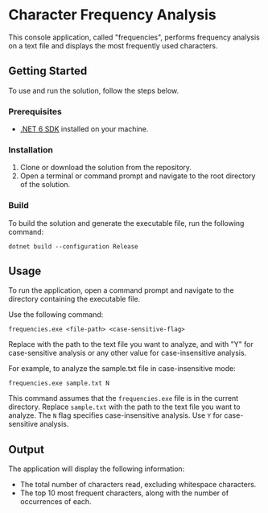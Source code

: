 # Character Frequency Analysis

This console application, called "frequencies", performs frequency analysis on a text file and displays the most frequently used characters.

## Getting Started

To use and run the solution, follow the steps below.

### Prerequisites

- [.NET 6 SDK](https://dotnet.microsoft.com/download/dotnet/6.0) installed on your machine.

### Installation

1. Clone or download the solution from the repository.
2. Open a terminal or command prompt and navigate to the root directory of the solution.

### Build

To build the solution and generate the executable file, run the following command:

```shell
dotnet build --configuration Release
```
## Usage

To run the application, open a command prompt and navigate to the directory containing the executable file.

Use the following command:

```shell
frequencies.exe <file-path> <case-sensitive-flag>
```
Replace <file-path> with the path to the text file you want to analyze, and <case-sensitive-flag> with "Y" for case-sensitive analysis or any other value for case-insensitive analysis.

For example, to analyze the sample.txt file in case-insensitive mode:
  
```shell
frequencies.exe sample.txt N
```
  
This command assumes that the `frequencies.exe` file is in the current directory. Replace `sample.txt` with the path to the text file you want to analyze. The `N` flag specifies case-insensitive analysis. Use `Y` for case-sensitive analysis.

## Output

The application will display the following information:

- The total number of characters read, excluding whitespace characters.
- The top 10 most frequent characters, along with the number of occurrences of each.
